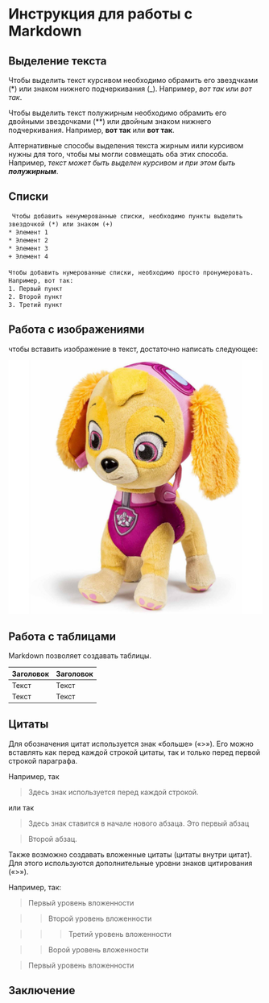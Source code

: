  # Инструкция для работы с Markdown

 ## Выделение текста
 Чтобы выделить текст курсивом необходимо обрамить его звездчками (*)  или знаком нижнего подчеркивания (_).  Например, *вот так* или _вот так_.

 Чтобы выделить текст полужирным необходимо обрамить его двойными звездочками (**) или двойным знаком нижнего подчеркивания.  Например, **вот так** или __вот так__.

 Алтернативные способы выделения текста жирным иили курсивом нужны для того, чтобы мы могли совмещать оба этих способа. Например, _текст может быть выделен курсивом и при этом быть **полужирным**_.

 ## Списки
 
     Чтобы добавить ненумерованные списки, необходимо пункты выделить звездочкой (*) или знаком (+)
    * Элемент 1
    * Элемент 2
    * Элемент 3
    + Элемент 4

    Чтобы добавить нумерованные списки, необходимо просто пронумеровать.
    Например, вот так:
    1. Первый пункт
    2. Второй пункт
    3. Третий пункт

 ## Работа с изображениями
 чтобы вставить изображение в текст, достаточно написать следующее:

 ![Привет, это Sky](sky.jpeg)
 

 ## Работа с таблицами

 Markdown позволяет создавать таблицы.

 | Заголовок  | Заголовок   |
 | -------  | -------- |
 | Текст    | Текст    |
 | Текст    | Текст    |
 

 ## Цитаты

 Для обозначения цитат используется знак «больше» («>»). Его можно вставлять как перед каждой строкой цитаты, так и только перед первой строкой параграфа. 

 Например, так

>Здесь знак используется
>перед каждой строкой.

или так

>Здесь знак ставится в начале нового абзаца.
 Это первый абзац

>Второй абзац.

Также возможно создавать вложенные цитаты (цитаты внутри цитат). Для этого используются дополнительные уровни знаков цитирования («>»).

Например, так:

> Первый уровень вложенности

>> Второй уровень вложенности

>>> Третий уровень вложенности

>> Ворой уровень вложенности

> Первый уровень вложенности


 ## Заключение 